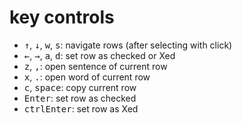 # key controls
- <kbd>↑</kbd>, <kbd>↓</kbd>, <kbd>w</kbd>, <kbd>s</kbd>: navigate rows (after selecting with click)
- <kbd>←</kbd>, <kbd>→</kbd>, <kbd>a</kbd>, <kbd>d</kbd>: set row as checked or Xed
- <kbd>z</kbd>, <kbd>,</kbd>: open sentence of current row
- <kbd>x</kbd>, <kbd>.</kbd>: open word of current row
- <kbd>c</kbd>, <kbd>space</kbd>: copy current row
- <kbd>Enter</kbd>: set row as checked
- <kbd>ctrl</kbd><kbd>Enter</kbd>: set row as Xed